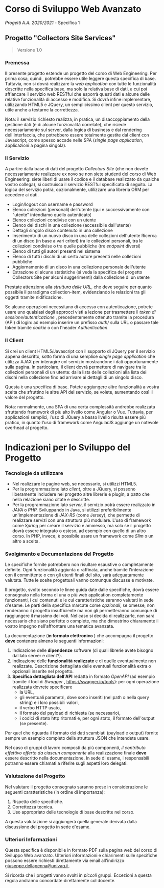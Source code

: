 # Corso di Sviluppo Web Avanzato
*Progetti A.A. 2020/2021* - Specifica 1

## Progetto "Collectors Site Services"

> Versione 1.0

### Premessa

Il presente progetto estende un progetto del corso di Web
Engineering. Per prima cosa, quindi, potrebbe essere utile leggere questa
specifica di base. Tuttavia, non si dovrà realizzare la *web application* con
tutte le funzionalità descritte nella specifica base, ma solo la relativa base
di dati, a cui poi affiancare il servizio web RESTful che esporrà questi dati e
alcune delle relative funzionalità di accesso e modifica. Si dovrà infine
implementare, utilizzando HTML5 e JQuery, un semplicissimo client per questo
servizio, utile anche a testarne la correttezza.

Nota: il servizio richiesto realizza, in pratica, un
disaccoppiamento della gestione dati (e di alcune funzionalità correlate), che
risiede necessariamente sul server, dalla logica di business e dal rendering
dell'interfaccia, che potrebbero essere totalmente gestite dal client con
Javascript, come spesso accade nelle SPA (*single page application*,
applicazioni a pagina singola).

### Il Servizio

A partire dalla base di dati del progetto *Collectors Site*
(che non dovete necessariamente realizzare ex novo se non siete studenti del
corso di Web Engineering: siete liberi di usare il codice e il database
realizzato da qualche vostro collega), si
costruisca il servizio RESTful
specificato di seguito. La logica del servizio potrà, opzionalmente, utilizzare
una libreria ORM per accedere ai dati.
* Login/logout con username e password
* Elenco collezioni (personali) dell'utente (qui e successivamente con "utente" intendiamo quello autenticato)
* Elenco collezioni condivise con un utente
* Elenco dei dischi in una collezione (accessibile dall'utente)
* Dettagli singolo disco contenuto in una collezione
* Inserimento di un nuovo disco in una delle collezioni dell'utente Ricerca di un disco (in base a vari criteri) tra le collezioni personali, tra le collezioni condivise o tra quelle pubbliche (tre *endpoint* diversi)
* Elenco di tutti gli autori presenti nel sistema
* Elenco di tutti i dischi di un certo autore presenti nelle collezioni pubbliche
* Aggiornamento di un disco in una collezione personale dell'utente
* Estrazione di alcune statistiche (si veda la specifica del progetto Collectors Site per alcuni suggerimenti) dalla collezione di un utente

Prestate attenzione alla *struttura delle URL*, che
deve seguire per quanto possibile il paradigma collection-item, evidenziando le
relazioni tra gli oggetti tramite nidificazione.

Se alcune operazioni necessitano di accesso con
autenticazione, potrete usare uno qualsiasi degli approcci visti a lezione per
trasmettere il *token di sessione/autenticazione* , precedentemente
ottenuto tramite la procedura (API) di login: ad esempio inserire un prefisso *auth/*
sulla URL o passare tale token tramite *cookie* o con l'header *Authentication*.

### Il Client

Si crei un client HTML5/Javascript con il supporto di JQuery
per il servizio appena descritto, sotto forma di una semplice *single page
application* che utilizza AJAX per interagire col servizio mostrandone i
dati opportunamente sulla pagina.
In particolare, il client dovrà permettere di navigare tra le collezioni personali di un utente: dalla lista delle collezioni alla lista dei dischi nella collezione fino ad arrivare ai dettagli di un singolo disco.

Questa è una specifica di base. Potete aggiungere altre
funzionalità a vostra scelta che sfruttino le altre API del servizio, se
volete, aumentando così il valore del progetto.

Nota: normalmente, una SPA di una certa complessità andrebbe
realizzata sfruttando framework di più alto livello come Angular o Vue.
Tuttavia, per applicazioni semplici, l'uso di JQuery a basso livello risulta
essere più pratico, in quanto l'uso di framework come AngularJS aggiunge un
notevole overhead al progetto.

# Indicazioni per lo Sviluppo del Progetto

### Tecnologie da utilizzare

* Nel realizzare le pagine web, se necessarie, si utilizzi HTML5.
* Per la programmazione lato *client*, oltre a JQuery, si possono liberamente includere nel progetto altre librerie e plugin, a patto che nella relazione siano citate e descritte.
* Per la programmazione lato *server,* il servizio potrà essere realizzato in *JAVA* o *PHP.* Sviluppando in Java, si utilizzi preferibilmente un'implementazione di *JAX-RS* (come Jersey), che permette di realizzare servizi con una struttura più modulare. L'uso di framework come *Spring* per creare il servizio è ammesso, ma solo se il progetto dovrà essere integrato o esteso, ad esempio con quello di un altro corso. In PHP, invece, è possibile usare un framework come *Slim* o un altro a scelta.

### Svolgimento e Documentazione del Progetto

Le specifiche fornite potrebbero non risultare esaustive o completamente definite. Ogni funzionalità aggiunta o raffinata, anche tramite l'interazione con il committente o con gli utenti finali del sito, sarà adeguatamente valutata. Tutte le scelte progettuali vanno comunque discusse e motivate.

Il progetto, svolto secondo le linee guida date dalle specifiche, dovrà essere consegnato nella forma di una o più web application completamente funzionanti, i cui contenuti e le cui caratteristiche saranno valutati in sede d'esame. Le parti della specifica marcate come *opzionali*, se omesse, non renderanno il progetto insufficiente ma non gli permetteranno comunque di raggiungere il massimo dei voti. Nel caso si decida di realizzarle, non sarà necessario che siano perfette o complete, ma che dimostrino chiaramente il vostro impegno nell'affrontare una tematica avanzata.

La documentazione (**in formato elettronico** ) che accompagna il progetto **deve** contenere almeno le seguenti informazioni:

1. Indicazione delle **dipendenze** software (di quali librerie avete bisogno dal lato server e client?).
2. Indicazione delle **funzionalità realizzate** e di quelle eventualmente non realizzate. Descrizione dettagliata delle eventuali funzionalità extra o opzionali inserite nel progetto.
3. **Specifica dettagliata dell'API** redatta in formato *OpenAPI* (ad esempio tramite il tool di *Swagger* , <https://swagger.io/tools>): per ogni operazione realizzata dovrete specificare
   * la URL,
   * gli eventuali parametri, dove sono inseriti (nel path o nella query string) e i loro possibili valori,
   * il verbo HTTP usato,
   * il formato del payload di richiesta (se necessario),
   * i codici di stato http ritornati e, per ogni stato, il formato dell'output (se presente).

Per quel che riguarda il formato dei dati scambiati (payload e output) fornite sempre un esempio completo della struttura JSON che intendete usare.

Nel caso di gruppi di lavoro composti da più componenti, *il contributo effettivo offerto da ciascun componente* alla realizzazione finale **deve** essere descritto nella documentazione. In sede di esame, i responsabili potranno essere chiamati a riferire sugli aspetti loro delegati.

### Valutazione del Progetto

Nel valutare il progetto consegnato saranno prese in considerazione le seguenti caratteristiche (in ordine di importanza):

1. Rispetto delle specifiche.
2. Correttezza tecnica.
3. Uso appropriato delle tecnologie di base descritte nel corso.

A questa valutazione si aggiungerà quella generale derivata dalla discussione del progetto in sede d'esame.

### Ulteriori Informazioni

Questa specifica è disponibile in formato PDF sulla pagina web del corso di Sviluppo Web avanzato. Ulteriori informazioni e chiarimenti sulle specifiche possono essere richiesti direttamente via email all'indirizzo giuseppe.dellapenna@univaq.it.

Si ricorda che i progetti vanno svolti in *piccoli* gruppi. Eccezioni a questa regola andranno concordate direttamente col docente.
